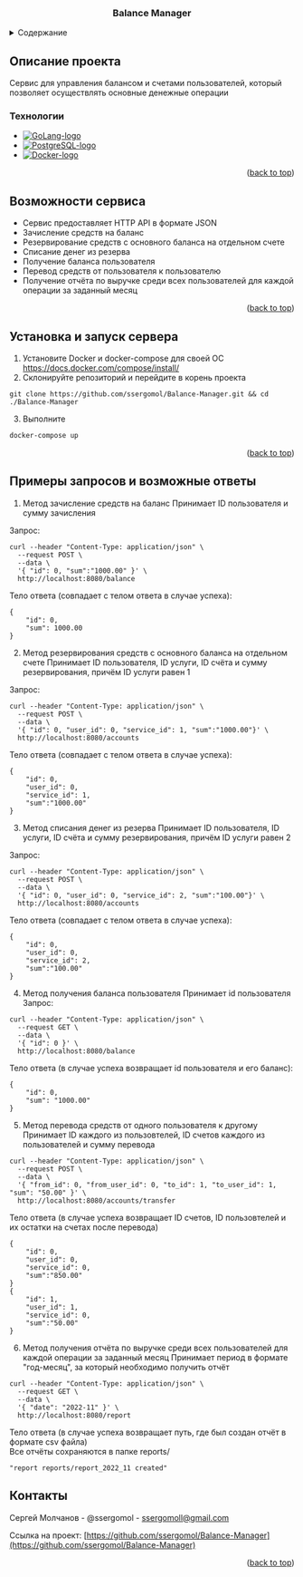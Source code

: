 <a id="readme-top"></a>

<br />
<div align="center">
  <a href="https://github.com/ssergomol/Balance-Manager">
</a>

<h3 align="center">Balance Manager</h3>
</div>





<!-- TABLE OF CONTENTS -->
<details>
  <summary>Содержание</summary>
  <ol>
    <li>
      <a href="#описание-проекта">Описание проекта</a>
      <ul>
        <li><a href="#технологии">Технологии</a></li>
      </ul>
    </li>
    <li><a href="#возможности-сервиса">Возможности сервиса</a></li>
    <li>
      <a href="#установка-и-запуск-сервера">Установка и запуск сервера</a>
    </li>
    <li><a href="#контакты">Контакты</a></li>
  </ol>
</details>

<!-- ABOUT THE PROJECT -->
<!-- ## About the project -->
## Описание проекта

Сервис для управления балансом и счетами пользователей, который позволяет осуществлять основные денежные операции
<!-- Service for managing users' balance which allows the money operations such as crediting funds, debiting funds, transferring funds from user to user as well as  obtaining the user's balance -->

<!-- TECHNOLOGIES -->
### Технологии
<!-- ### Technologies -->

* [![GoLang-logo]][GoLang-url]
* [![PostgreSQL-logo]][PostgreSQL-url]
* [![Docker-logo]][Docker-url]

<p align="right">(<a href="#readme-top">back to top</a>)</p>

<!-- Features -->
<!-- ## Features and implementations -->
## Возможности сервиса

* Сервис предоставляет HTTP API в формате JSON
* Зачисление средств на баланс
* Резервирование средств с основного баланса на отдельном счете
* Cписание денег из резерва
* Получение баланса пользователя
* Перевод средств от пользователя к пользователю
* Получение отчёта по выручке среди всех пользователей для каждой операции за заданный месяц

<p align="right">(<a href="#readme-top">back to top</a>)</p>

<!-- ## Installation -->
## Установка и запуск сервера
1. Установите Docker и docker-compose для своей ОС https://docs.docker.com/compose/install/
2. Склонируйте репозиторий и перейдите в корень проекта
```
git clone https://github.com/ssergomol/Balance-Manager.git && cd ./Balance-Manager
```
3. Выполните
```sh
docker-compose up
```

<p align="right">(<a href="#readme-top">back to top</a>)</p>

## Примеры запросов и возможные ответы
1. Метод зачисление средств на баланс
Принимает ID пользователя и сумму зачисления

Запрос:

```
curl --header "Content-Type: application/json" \
  --request POST \
  --data \
  '{ "id": 0, "sum":"1000.00" }' \
  http://localhost:8080/balance
```

Тело ответа (совпадает с телом ответа в случае успеха):

```
{
    "id": 0,
    "sum": 1000.00
}
```

2. Метод резервирования средств с основного баланса на отдельном счете
Принимает ID пользователя, ID услуги, ID счёта и сумму резервирования, причём ID услуги равен 1

Запрос:
```
curl --header "Content-Type: application/json" \
  --request POST \
  --data \
  '{ "id": 0, "user_id": 0, "service_id": 1, "sum":"1000.00"}' \
  http://localhost:8080/accounts
```

Тело ответа (совпадает с телом ответа в случае успеха):
```
{
    "id": 0,
    "user_id": 0,
    "service_id": 1,
    "sum":"1000.00"
}
```

3. Метод списания денег из резерва
Принимает ID пользователя, ID услуги, ID счёта и сумму резервирования, причём ID услуги равен 2


Запрос:
```
curl --header "Content-Type: application/json" \
  --request POST \
  --data \
  '{ "id": 0, "user_id": 0, "service_id": 2, "sum":"100.00"}' \
  http://localhost:8080/accounts
```

Тело ответа (совпадает с телом ответа в случае успеха):
```
{
    "id": 0,
    "user_id": 0,
    "service_id": 2,
    "sum":"100.00"
}
```

4. Метод получения баланса пользователя
Принимает id пользователя
Запрос:
```
curl --header "Content-Type: application/json" \
  --request GET \
  --data \
  '{ "id": 0 }' \
  http://localhost:8080/balance
```

Тело ответа (в случае успеха возвращает id пользователя и его баланс):
```
{ 
    "id": 0,
    "sum": "1000.00"
}
```

5. Метод перевода средств от одного пользователя к другому
Принимает ID каждого из пользовтелей, ID счетов каждого из пользователей и сумму перевода

```
curl --header "Content-Type: application/json" \
  --request POST \
  --data \
  '{ "from_id": 0, "from_user_id": 0, "to_id": 1, "to_user_id": 1, "sum": "50.00" }' \
  http://localhost:8080/accounts/transfer
```

Тело ответа (в случае успеха возвращает ID счетов, ID пользовтелей и их остатки на счетах после перевода)
```
{
    "id": 0,
    "user_id": 0,
    "service_id": 0,
    "sum":"850.00"
}
{
    "id": 1,
    "user_id": 1,
    "service_id": 0,
    "sum":"50.00"
}
```

6. Метод получения отчёта по выручке среди всех пользователей для каждой операции за заданный месяц
Принимает период в формате "год-месяц", за который необходимо получить отчёт

```
curl --header "Content-Type: application/json" \
  --request GET \
  --data \
  '{ "date": "2022-11" }' \
  http://localhost:8080/report
```

Тело ответа (в случае успеха возвращает путь, где был создан отчёт в формате csv файла)\
Все отчёты сохраняются в папке reports/
```
"report reports/report_2022_11 created"
```


<!-- CONTRIBUTING -->
<!-- ## Contributing

If you have any intentions that would make this project better, fork the repo and create pull request

1. Fork the Project
2. Create your Feature Branch (`git checkout -b feature/AmazingFeature`)
3. Commit your Changes (`git commit -m 'Add some AmazingFeature'`)
4. Push to the Branch (`git push origin feature/AmazingFeature`)
5. Open a Pull Request

<p align="right">(<a href="#readme-top">back to top</a>)</p> -->



<!-- CONTACT -->
<!-- ## Contact -->
## Контакты

Сергей Молчанов - @ssergomol - ssergomoll@gmail.com

Ссылка на проект: [https://github.com/ssergomol/Balance-Manager](https://github.com/ssergomol/Balance-Manager)

<p align="right">(<a href="#readme-top">back to top</a>)</p>

[React-logo]: https://img.shields.io/badge/React-20232A?style=for-the-badge&logo=react&logoColor=61DAFB
[React-url]: https://reactjs.org/
[GoLang-url]: https://go.dev
[GoLang-logo]: https://img.shields.io/badge/GoLang-ffffff?style=for-the-badge&logo=Go&logoColor=7bccec
[product-screenshot]: images/home_page.png
[PostgreSQL-url]: https://www.postgresql.org/
[PostgreSQL-logo]: https://img.shields.io/badge/PostgreSQL-ffffff?style=for-the-badge&logo=PostgreSQL&logoColor=008bb9
[JavaScript-url]: https://javascript.com
[JavaScript-logo]: https://img.shields.io/badge/JavaScript-323330?style=for-the-badge&logo=javascript&logoColor=f0db4f
[Docker-logo]: https://img.shields.io/badge/Docker-ffffff?style=for-the-badge&logo=docker&logoColor=0db7ed
[Docker-url]: https://www.docker.com/
